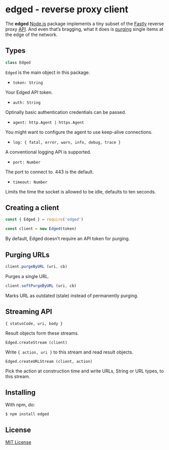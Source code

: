 # edged - reverse proxy client

The **edged** [Node.js](https://nodejs.org) package implements a tiny subset of the [Fastly](https://fastly.com/) reverse proxy [API](https://docs.fastly.com/api). And even that’s bragging, what it does is [purging](https://docs.fastly.com/guides/purging/) single items at the edge of the network.

## Types

```js
class Edged
```

`Edged` is the main object in this package.

- `token: String`

Your Edged API token.

- `auth: String`

Optinally basic authentication credentials can be passed.

- `agent: http.Agent | https.Agent`

You might want to configure the agent to use keep-alive connections.

- `log: { fatal, error, warn, info, debug, trace }`

A conventional logging API is supported.

- `port: Number`

The port to connect to. 443 is the default.

- `timeout: Number`

Limits the time the socket is allowed to be idle, defaults to ten seconds.

## Creating a client

```js
const { Edged } = require('edged')

const client = new Edged(token)
```

By default, Edged doesn’t require an API token for purging.

## Purging URLs

```js
client.purgeByURL (uri, cb)
```

Purges a single URL.

```js
client.softPurgeByURL (uri, cb)
```

Marks URL as outdated (stale) instead of permanently purging.

## Streaming API

```
{ statusCode, uri, body }
```

Result objects form these streams.

```
Edged.createStream (client)
```

Write `{ action, uri }` to this stream and read result objects.

```
Edged.createURLStream (client, action)
```

Pick the action at construction time and write URLs, String or URL types, to this stream.

## Installing

With npm, do:

```
$ npm install edged
```

## License

[MIT License](https://github.com/michaelnisi/edged/blob/master/LICENSE)
